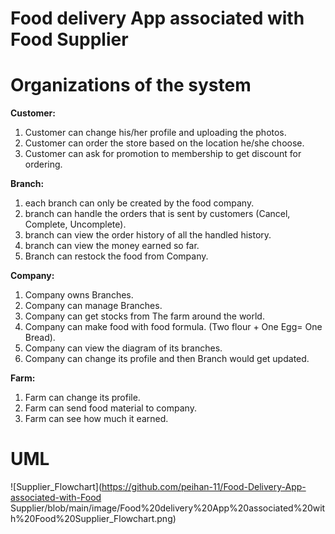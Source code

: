 # Food delivery App associated with Food Supplier

# Organizations of the system

**Customer:** 
1. Customer can change his/her profile and uploading the photos.
2. Customer can order the store based on the location he/she choose.
3. Customer can ask for promotion to membership to get discount for ordering.

**Branch:** 
1. each branch can only be created by the food company.
2. branch can handle the orders that is sent by customers (Cancel, Complete, Uncomplete).
3. branch can view the order history of all the handled history.
4. branch can view the money earned so far.
5. Branch can restock the food from Company.

**Company:**
1. Company owns Branches.
2. Company can manage Branches.
3. Company can get stocks from The farm around the world.
4. Company can make food with food formula. (Two flour + One Egg= One Bread).
5. Company can view the diagram of its branches.
6. Company can change its profile and then Branch would get updated.

**Farm:**
1. Farm can change its profile.
2. Farm can send food material to company.
3. Farm can see how much it earned.

# UML
![Supplier_Flowchart](https://github.com/peihan-11/Food-Delivery-App-associated-with-Food Supplier/blob/main/image/Food%20delivery%20App%20associated%20with%20Food%20Supplier_Flowchart.png)
